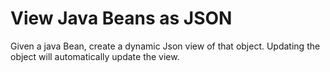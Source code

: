 # View Java Beans as JSON

Given a java Bean, create a dynamic Json view of that object. Updating the object
will automatically update the view.